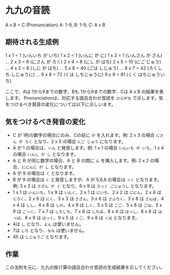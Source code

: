 # 九九の音読

A x B = C (Pronunciation)
A: 1-9, B: 1-9, C: A x B

## 期待される生成例

1 x 1 = 1 (いんいち が いち)
1 x 2 = 1 (いんに が に)
1 x 3 = 1 (いんさん が さん)
...
2 x 3 = 6 (にさん が ろく)
2 x 4 = 8 (にし が はち)
2 x 5 = 10 (にご じゅう)
...
4 x 2 = 8 (しに が はち)
...
5 x 8 = 40 (ごは しじゅう)
...
6 x 7 = 42 (ろくしち しじゅうに)
...
9 x 8 = 72 (くは しちじゅうに)
9 x 9 = 81 (くく はちじゅういち)

ここで、Aは 1から9までの数字、Bも 1から9までの数字、Cは A x B の結果を表します。
Pronunciationは、対応する語呂合わせ音読を `ひらがな` で示します。気をつけるべき発音の変化については以下に示しいます。

## 気をつけるべき発音の変化

- C が 1桁の数字の場合にのみ、Cの前に `が` を入れます。例: 2 x 3 の場合 `にさん が ろく` となり、2 x 5 の場合 `にご じゅう` になります。
- A が 1 の場合は、`いん` と発音します。例: 1 x 1 の場合 `いんいち が いち`、1 x 4 の場合 `いんし が し` となります。
- A と B が同じ数字の場合、A と B の間に `ん` を挿入します。例: 2 x 2 の場合、`ににんに が し` となります。
- A が 9 の場合は `く` となります。
- B が 9 の場合は `く` と発音しますが、A が 5,6,8 の場合は `っく` となります。例: 3 x 3 は `さざん が く` となり、6 x 9 は `ろっく ごじゅうし` となります。
- 1 x 1 は `いんいち`、1 x 9 は `いんく`、2 x 1 は `にいち`、2 x 2 は `ににん`、2 x 6 は `にろく`、2 x 9 は `にく`、3 x 3 は `さざん`、3 x 6 は `さぶろく`、3 x 8 は `さんぱ`、4 x 4 は `しし`、4 x 8 は `しわ`、4 x 9 は `しく`、5 x 5 は `ごご`、5 x 8 は `ごは`、5 x 9 は `ごっく`、7 x 7 は `しちしち`、7 x 8 は `しちは`、8 x 4 は `はっし`、8 x 8 は `はっぱ`、8 x 9 は `はっく`、9 x 5 は `くご`、9 x 8 は `くは` となります。 
- 4は `し` となり、`よん` は使いません。
- 7は `しち` となり、`なな` は使いません。
- 45 は `しじゅうご` となります。

## 作業

この法則を元に、九九の掛け算の語呂合わせ音読の生成結果を示してください。
